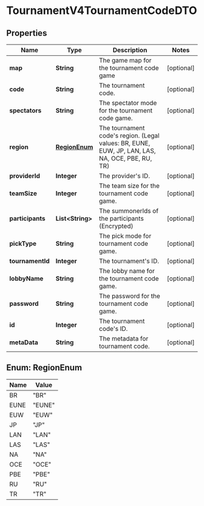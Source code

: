
# TournamentV4TournamentCodeDTO

## Properties
Name | Type | Description | Notes
------------ | ------------- | ------------- | -------------
**map** | **String** | The game map for the tournament code game |  [optional]
**code** | **String** | The tournament code. |  [optional]
**spectators** | **String** | The spectator mode for the tournament code game. |  [optional]
**region** | [**RegionEnum**](#RegionEnum) | The tournament code&#39;s region.              (Legal values:  BR,  EUNE,  EUW,  JP,  LAN,  LAS,  NA,  OCE,  PBE,  RU,  TR) |  [optional]
**providerId** | **Integer** | The provider&#39;s ID. |  [optional]
**teamSize** | **Integer** | The team size for the tournament code game. |  [optional]
**participants** | **List&lt;String&gt;** | The summonerIds of the participants (Encrypted) |  [optional]
**pickType** | **String** | The pick mode for tournament code game. |  [optional]
**tournamentId** | **Integer** | The tournament&#39;s ID. |  [optional]
**lobbyName** | **String** | The lobby name for the tournament code game. |  [optional]
**password** | **String** | The password for the tournament code game. |  [optional]
**id** | **Integer** | The tournament code&#39;s ID. |  [optional]
**metaData** | **String** | The metadata for tournament code. |  [optional]


<a name="RegionEnum"></a>
## Enum: RegionEnum
Name | Value
---- | -----
BR | &quot;BR&quot;
EUNE | &quot;EUNE&quot;
EUW | &quot;EUW&quot;
JP | &quot;JP&quot;
LAN | &quot;LAN&quot;
LAS | &quot;LAS&quot;
NA | &quot;NA&quot;
OCE | &quot;OCE&quot;
PBE | &quot;PBE&quot;
RU | &quot;RU&quot;
TR | &quot;TR&quot;



